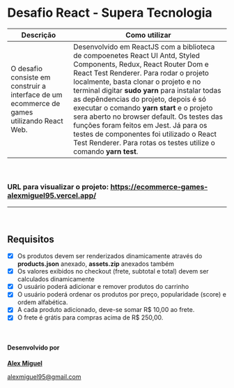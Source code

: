 # Desafio React - Supera Tecnologia

|   Descrição	|   Como utilizar 	|
|---	|---	|
| O desafio consiste em construir a interface de um ecommerce de games utilizando React Web. |  Desenvolvido em ReactJS com a biblioteca de compoenetes React UI Antd, Styled Components, Redux, React Router Dom e React Test Renderer. Para rodar o projeto localmente, basta clonar o projeto e no terminal digitar **sudo yarn** para instalar todas as depêndencias do projeto, depois é só executar o comando **yarn start** e o projeto sera aberto no browser default. Os testes das funções foram feitos em Jest. Já para os testes de componentes foi utilizado o React Test Renderer. Para rotas os testes utilize o comando **yarn test**. |

&nbsp; 
###  URL para visualizar o projeto: https://ecommerce-games-alexmiguel95.vercel.app/
---
&nbsp; 
## Requisitos

- [X] Os produtos devem ser renderizados dinamicamente através do **products.json** anexado, **assets.zip** anexados também
- [X] Os valores exibidos no checkout (frete, subtotal e total) devem ser calculados dinamicamente
- [X] O usuário poderá adicionar e remover produtos do carrinho
- [X] O usuário poderá ordenar os produtos por preço, popularidade (score) e ordem alfabética.
- [X] A cada produto adicionado, deve-se somar R$ 10,00 ao frete.
- [X] O frete é grátis para compras acima de R$ 250,00.

&nbsp;
#### Desenvolvido por 
**[Alex Miguel](https://www.linkedin.com/in/alexmiguel95/)**

alexmiguel95@gmail.com